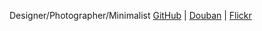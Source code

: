 Designer/Photographer/Minimalist
[GitHub](https://github.com/dubin33)
| [Douban](https://www.douban.com/people/zhang33)
| [Flickr](https://www.flickr.com/photos/zhang33)
